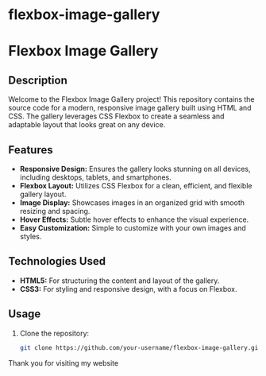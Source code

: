# flexbox-image-gallery
# Flexbox Image Gallery

## Description

Welcome to the Flexbox Image Gallery project! This repository contains the source code for a modern, responsive image gallery built using HTML and CSS. The gallery leverages CSS Flexbox to create a seamless and adaptable layout that looks great on any device. 

## Features

- **Responsive Design:** Ensures the gallery looks stunning on all devices, including desktops, tablets, and smartphones.
- **Flexbox Layout:** Utilizes CSS Flexbox for a clean, efficient, and flexible gallery layout.
- **Image Display:** Showcases images in an organized grid with smooth resizing and spacing.
- **Hover Effects:** Subtle hover effects to enhance the visual experience.
- **Easy Customization:** Simple to customize with your own images and styles.

## Technologies Used

- **HTML5:** For structuring the content and layout of the gallery.
- **CSS3:** For styling and responsive design, with a focus on Flexbox.

## Usage

1. Clone the repository:
   ```bash
   git clone https://github.com/your-username/flexbox-image-gallery.git
Thank you for visiting my website
